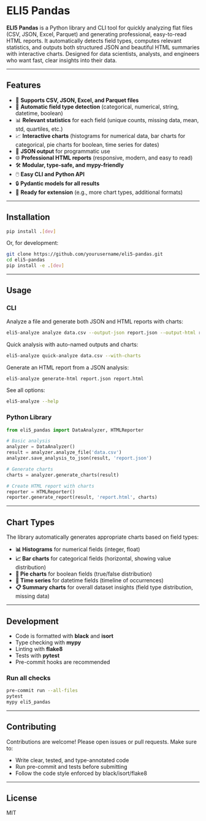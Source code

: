 # ELI5 Pandas

**ELI5 Pandas** is a Python library and CLI tool for quickly analyzing flat files (CSV, JSON, Excel, Parquet) and generating professional, easy-to-read HTML reports. It automatically detects field types, computes relevant statistics, and outputs both structured JSON and beautiful HTML summaries with interactive charts. Designed for data scientists, analysts, and engineers who want fast, clear insights into their data.

---

## Features

- 📂 **Supports CSV, JSON, Excel, and Parquet files**
- 🧠 **Automatic field type detection** (categorical, numerical, string, datetime, boolean)
- 📊 **Relevant statistics** for each field (unique counts, missing data, mean, std, quartiles, etc.)
- 📈 **Interactive charts** (histograms for numerical data, bar charts for categorical, pie charts for boolean, time series for dates)
- 📝 **JSON output** for programmatic use
- 🌐 **Professional HTML reports** (responsive, modern, and easy to read)
- 🛠️ **Modular, type-safe, and mypy-friendly**
- 🖱️ **Easy CLI and Python API**
- 🔒 **Pydantic models for all results**
- 🚀 **Ready for extension** (e.g., more chart types, additional formats)

---

## Installation

```bash
pip install .[dev]
```

Or, for development:

```bash
git clone https://github.com/yourusername/eli5-pandas.git
cd eli5-pandas
pip install -e .[dev]
```

---

## Usage

### CLI

Analyze a file and generate both JSON and HTML reports with charts:

```bash
eli5-analyze analyze data.csv --output-json report.json --output-html report.html --with-charts
```

Quick analysis with auto-named outputs and charts:

```bash
eli5-analyze quick-analyze data.csv --with-charts
```

Generate an HTML report from a JSON analysis:

```bash
eli5-analyze generate-html report.json report.html
```

See all options:

```bash
eli5-analyze --help
```

### Python Library

```python
from eli5_pandas import DataAnalyzer, HTMLReporter

# Basic analysis
analyzer = DataAnalyzer()
result = analyzer.analyze_file('data.csv')
analyzer.save_analysis_to_json(result, 'report.json')

# Generate charts
charts = analyzer.generate_charts(result)

# Create HTML report with charts
reporter = HTMLReporter()
reporter.generate_report(result, 'report.html', charts)
```

---

## Chart Types

The library automatically generates appropriate charts based on field types:

- **📊 Histograms** for numerical fields (integer, float)
- **📈 Bar charts** for categorical fields (horizontal, showing value distribution)
- **🥧 Pie charts** for boolean fields (true/false distribution)
- **📅 Time series** for datetime fields (timeline of occurrences)
- **📋 Summary charts** for overall dataset insights (field type distribution, missing data)

---

## Development

- Code is formatted with **black** and **isort**
- Type checking with **mypy**
- Linting with **flake8**
- Tests with **pytest**
- Pre-commit hooks are recommended

### Run all checks

```bash
pre-commit run --all-files
pytest
mypy eli5_pandas
```

---

## Contributing

Contributions are welcome! Please open issues or pull requests. Make sure to:

- Write clear, tested, and type-annotated code
- Run pre-commit and tests before submitting
- Follow the code style enforced by black/isort/flake8

---

## License

MIT 